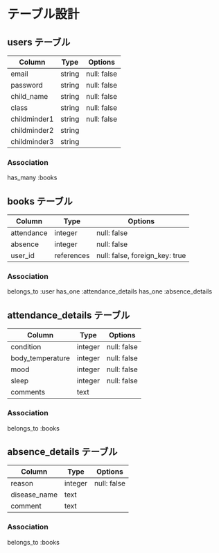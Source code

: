 # テーブル設計

##  users テーブル
| Column        | Type       | Options       |
| ------------- | ---------- | ------------- |
| email         | string     | null: false   |
| password      | string     | null: false   |
| child_name    | string     | null: false   |
| class         | string     | null: false   |
| childminder1  | string     | null: false   |
| childminder2  | string     |               |
| childminder3  | string     |               |

### Association
has_many :books

## books テーブル
| Column       | Type       | Options                        |
| ------------ | ---------- | ------------------------------ |
| attendance   | integer    | null: false                    |
| absence      | integer    | null: false                    |
| user_id      | references | null: false, foreign_key: true |

### Association
belongs_to :user
has_one :attendance_details
has_one :absence_details


## attendance_details テーブル
| Column           | Type         | Options                        |
| ---------------- | ----------   | ------------------------------ |
| condition        | integer      | null: false                    |
| body_temperature | integer      | null: false                    |
| mood             | integer      | null: false                    |
| sleep            | integer      | null: false                    |
| comments         | text         |                                |


### Association
belongs_to :books

## absence_details テーブル
| Column           | Type         | Options                        |
| ---------------- | ----------   | ------------------------------ |
| reason           | integer      | null: false                    |
| disease_name     | text         |                                |
| comment          | text         |                                |

### Association
belongs_to :books